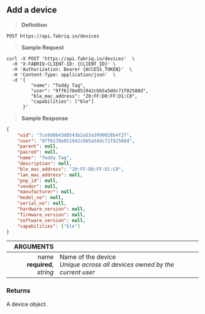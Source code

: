 ## Add a device

> **Definition**

```text
POST https://api.fabriq.io/devices
```

> **Sample Request**

```shell
curl -X POST 'https://api.fabriq.io/devices'  \
  -H 'X-FABRIQ-CLIENT-ID: {CLIENT_ID}' \
  -H 'Authorization: Bearer {ACCESS_TOKEN}'  \
  -H 'Content-Type: application/json'  \
  -d '{                                        
         "name": "Teddy Tag",                   
         "user": "9ff6178e851942cbb5a5ddc71f82588d",                   
         "ble_mac_address": "20:FF:D0:FF:D1:C0",                   
         "capabilities": ["ble"]                   
      }'
```

> **Sample Response**

```json
{
    "uid": "7ce9d0b43d8543b2a53a3990028b4f27",
    "user": "9ff6178e851942cbb5a5ddc71f82588d",
    "parent": null,
    "paired": null,
    "name": "Teddy Tag",
    "description": null,
    "ble_mac_address": "20:FF:D0:FF:D1:C0",
    "lan_mac_address": null,
    "pnp_id": null,
    "vendor": null,
    "manufacturer": null,
    "model_no": null,
    "serial_no": null,
    "hardware_version": null,
    "firmware_version": null,
    "software_version": null,
    "capabilities": ["ble"]
}
```

ARGUMENTS ||
---------:        | -----------
name<br>**required**, *string*  | Name of the device<br>*Unique across all devices owned by the current user*


### Returns
A device object.
